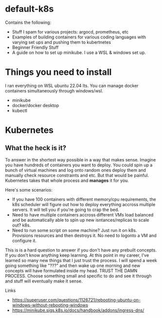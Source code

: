 # default-k8s
Contains the following:
- Stuff I spam for various projects: argocd, prometheus, etc
- Examples of building containers for various coding languages with varying set ups and pushing them to kubertnetes
- Beginner Friendly Stuff
- A guide on how to set up minikube. I use a WSL & windows set up.


# Things you need to install
I ran everything on WSL ubuntu 22.04 lts. You can manage docker containers simultaneously through windows/wsl.
- minikube
- docker/docker desktop
- kubectl


# Kubernetes
## What the heck is it?
To answer in the shortest way possible in a way that makes sense. Imagine you have hundreds of containers you want to deploy. You could spin up a bunch of virtual machines and log onto random ones deploy them and manually check resource constraints and etc. But that would be painful. Kubernetes takes that whole process and **manages** it for you.

Here's some scenarios:
- If you have 100 containers with different memory/cpu requirements, the k8s scheduler will figure out how to deploy everything accross multiple servers. It will tell you if you're going to crap the bed.
- Need to have multiple containers accross different VMs load balanced and be automatically able to spin up new isntances/replicas to scale out? k8s.
- Need to run some script on some machine? Just run it on k8s. Provisions resources and then destroys it. No need to logonto a VM and configure it.

This is is a hard question to answer if you don't have any prebuilt concepts. If you don't know anything keep learning. At this point in my career, I've learned so many new things that I just trust the process. I will spend a week going something like "???" and then wake up one morning and new concepts will have formulated inside my head. TRUST THE DAMN PROCESS. Choose something small and specific to do and see it through and stuff will eventually make it sense.



Links
- https://superuser.com/questions/1126721/rebooting-ubuntu-on-windows-without-rebooting-windows
- https://minikube.sigs.k8s.io/docs/handbook/addons/ingress-dns/